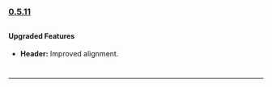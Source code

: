 
<!--Version -0.5.11-->
<h3 style="padding-bottom: 10px; padding-top: 60px;">
	<a href="https://github.com/GeekyAnts/NativeBase/releases/tag/v0.5.11">0.5.11</a>
</h3>

<h4>Upgraded Features</h4>
<ul>
    <li>
        <b>Header:</b> Improved alignment.
    </li>
</ul>

<hr style="margin-top: 40px">
